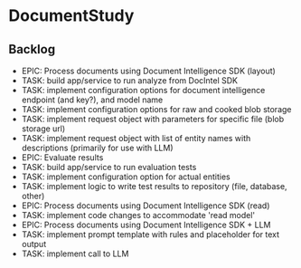 # DocumentStudy
## Backlog
- EPIC: Process documents using Document Intelligence SDK (layout)
 - TASK: build app/service to run analyze from DocIntel SDK
 - TASK: implement configuration options for document intelligence endpoint (and key?), and model name
 - TASK: implement configuration options for raw and cooked blob storage
 - TASK: implement request object with parameters for specific file (blob storage url)
 - TASK: implement request object with list of entity names with descriptions (primarily for use with LLM)
- EPIC: Evaluate results
 - TASK: build app/service to run evaluation tests
 - TASK: implement configuration option for actual entities
 - TASK: implement logic to write test results to repository (file, database, other)
- EPIC: Process documents using Document Intelligence SDK (read)
 - TASK: implement code changes to accommodate 'read model'
- EPIC: Process documents using Document Intelligence SDK + LLM
 - TASK: implement prompt template with rules and placeholder for text output
 - TASK: implement call to LLM 
